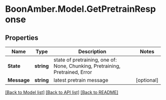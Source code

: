 # BoonAmber.Model.GetPretrainResponse

## Properties

Name | Type | Description | Notes
------------ | ------------- | ------------- | -------------
**State** | **string** | state of pretraining, one of: None, Chunking, Pretraining, Pretrained, Error | 
**Message** | **string** | latest pretrain message | [optional] 

[[Back to Model list]](../README.md#documentation-for-models) [[Back to API list]](../README.md#documentation-for-api-endpoints) [[Back to README]](../README.md)

